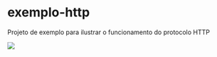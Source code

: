 # exemplo-http
Projeto de exemplo para ilustrar o funcionamento do protocolo HTTP 

<image src="https://github.com/trilhafront/exemplo-http/blob/main/http.png">
